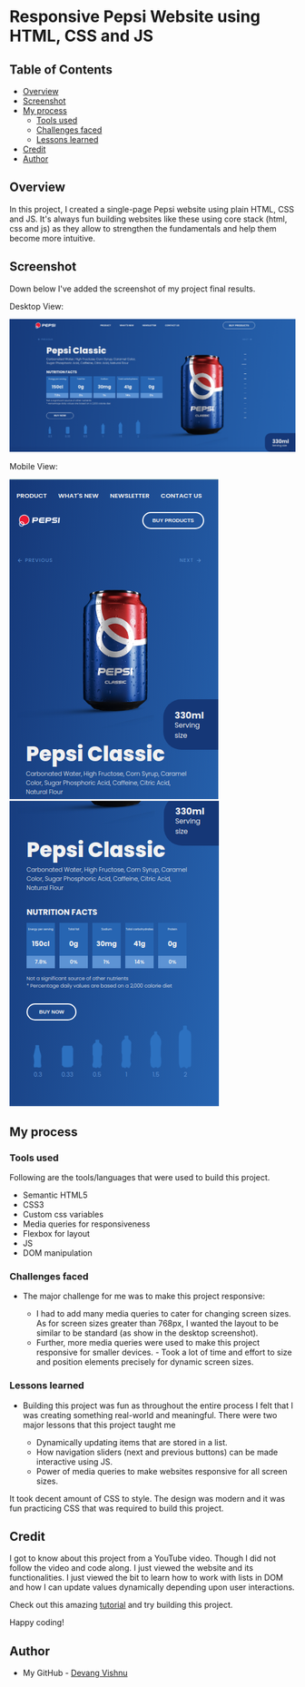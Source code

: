 # Responsive Pepsi Website using HTML, CSS and JS

## Table of Contents

- [Overview](#overview)
- [Screenshot](#screenshot)
- [My process](#my-process)
  - [Tools used](#tools-used)
  - [Challenges faced](#challenges-faced)
  - [Lessons learned](#lessons-learned)
- [Credit](#credit)
- [Author](#author)

## Overview

In this project, I created a single-page Pepsi website using plain HTML, CSS and JS. It's always fun building websites like these using core stack (html, css and js) as they allow to strengthen the fundamentals and help them become more intuitive.

## Screenshot

Down below I've added the screenshot of my project final results.

Desktop View:

![Alt text](./result-screenshots/desktop-normal.png)

Mobile View:

![Alt text](./result-screenshots/mobile-normal-01.png)
![Alt text](./result-screenshots/mobile-normal-02.png)

## My process

### Tools used

Following are the tools/languages that were used to build this project.

- Semantic HTML5
- CSS3
- Custom css variables
- Media queries for responsiveness
- Flexbox for layout
- JS
- DOM manipulation

### Challenges faced

- The major challenge for me was to make this project responsive:

  - I had to add many media queries to cater for changing screen sizes. As for screen sizes greater than 768px, I wanted the layout to be similar to be standard (as show in the desktop screenshot).
  - Further, more media queries were used to make this project responsive for smaller devices. - Took a lot of time and effort to size and position elements precisely for dynamic screen sizes.

### Lessons learned

- Building this project was fun as throughout the entire process I felt that I was creating something real-world and meaningful. There were two major lessons that this project taught me

  - Dynamically updating items that are stored in a list.
  - How navigation sliders (next and previous buttons) can be made interactive using JS.
  - Power of media queries to make websites responsive for all screen sizes.

It took decent amount of CSS to style. The design was modern and it was fun practicing CSS that was required to build this project.

## Credit

I got to know about this project from a YouTube video. Though I did not follow the video and code along. I just viewed the website and its functionalities. I just viewed the bit to learn how to work with lists in DOM and how I can update values dynamically depending upon user interactions.

Check out this amazing [tutorial](https://www.youtube.com/watch?v=Pe-QrikwqV0&list=PLtUrcfzQl6gvhgrI4FJgiBfL8zHumvWLC&index=3&t=146s) and try building this project.

Happy coding!

## Author

- My GitHub - [Devang Vishnu](https://github.com/thedevangvishnu)
